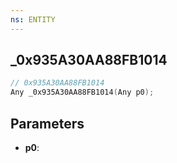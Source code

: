 ```yaml
---
ns: ENTITY
---
```

## _0x935A30AA88FB1014

```c
// 0x935A30AA88FB1014
Any _0x935A30AA88FB1014(Any p0);
```

## Parameters
* **p0**:
